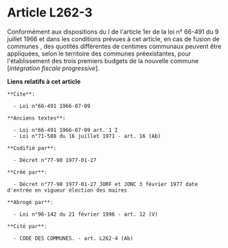 # Article L262-3

Conformément aux dispositions du I de l'article 1er de la loi n° 66-491 du 9 juillet 1966 et dans les conditions prévues à
cet article, en cas de fusion de communes , des quotités différentes de centimes communaux peuvent être appliquées, selon le
territoire des communes préexistantes, pour l'établissement des trois premiers budgets de la nouvelle commune [*intégration
fiscale progressive*].

**Liens relatifs à cet article**

	**Cite**:

	  - Loi n°66-491 1966-07-09

	**Anciens textes**:

	  - Loi n°66-491 1966-07-09 art. 1 I
	  - Loi n°71-588 du 16 juillet 1971 - art. 16 (Ab)

	**Codifié par**:

	  - Décret n°77-90 1977-01-27

	**Créé par**:

	  - Décret n°77-90 1977-01-27 JORF et JONC 3 février 1977 date d'entrée en vigueur élection des maires

	**Abrogé par**:

	  - Loi n°96-142 du 21 février 1996 - art. 12 (V)

	**Cité par**:

	  - CODE DES COMMUNES. - art. L262-4 (Ab)
